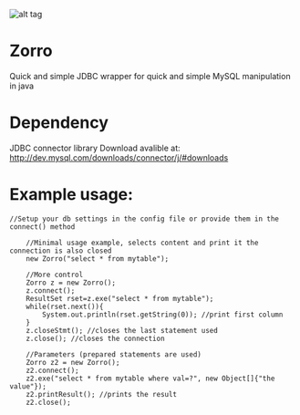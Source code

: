 ![alt tag](http://downerillustration.com/wp-content/uploads/2010/01/Z-is-for-Zorro.jpg)

Zorro
=====

Quick and simple JDBC wrapper for quick and simple MySQL manipulation in java


Dependency
============
JDBC connector library
Download avalible at: http://dev.mysql.com/downloads/connector/j/#downloads



Example usage:
==============
    //Setup your db settings in the config file or provide them in the connect() method
    
		//Minimal usage example, selects content and print it the connection is also closed
		new Zorro("select * from mytable");
		
		//More control
		Zorro z = new Zorro();
		z.connect();
		ResultSet rset=z.exe("select * from mytable");
		while(rset.next()){
			System.out.println(rset.getString(0)); //print first column
		}
		z.closeStmt(); //closes the last statement used
		z.close(); //closes the connection
		
		//Parameters (prepared statements are used)
		Zorro z2 = new Zorro();
		z2.connect();
		z2.exe("select * from mytable where val=?", new Object[]{"the value"});
		z2.printResult(); //prints the result
		z2.close();
